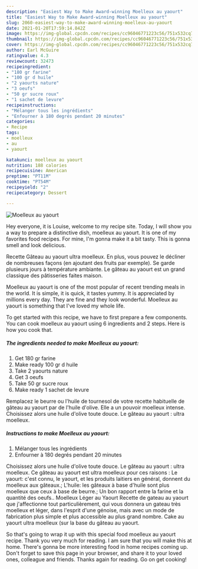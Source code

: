 ```yaml
---
description: "Easiest Way to Make Award-winning Moelleux au yaourt"
title: "Easiest Way to Make Award-winning Moelleux au yaourt"
slug: 2060-easiest-way-to-make-award-winning-moelleux-au-yaourt
date: 2021-01-20T17:59:14.842Z
image: https://img-global.cpcdn.com/recipes/cc96046771223c56/751x532cq70/moelleux-au-yaourt-photo-principale-de-la-recette.jpg
thumbnail: https://img-global.cpcdn.com/recipes/cc96046771223c56/751x532cq70/moelleux-au-yaourt-photo-principale-de-la-recette.jpg
cover: https://img-global.cpcdn.com/recipes/cc96046771223c56/751x532cq70/moelleux-au-yaourt-photo-principale-de-la-recette.jpg
author: Earl McGuire
ratingvalue: 4.3
reviewcount: 32473
recipeingredient:
- "180 gr farine"
- "100 gr d huile"
- "2 yaourts nature"
- "3 oeufs"
- "50 gr sucre roux"
- "1 sachet de levure"
recipeinstructions:
- "Mélanger tous les ingrédients"
- "Enfourner à 180 degrés pendant 20 minutes"
categories:
- Recipe
tags:
- moelleux
- au
- yaourt

katakunci: moelleux au yaourt 
nutrition: 188 calories
recipecuisine: American
preptime: "PT11M"
cooktime: "PT54M"
recipeyield: "2"
recipecategory: Dessert

---
```



![Moelleux au yaourt](https://img-global.cpcdn.com/recipes/cc96046771223c56/751x532cq70/moelleux-au-yaourt-photo-principale-de-la-recette.jpg)

Hey everyone, it is Louise, welcome to my recipe site. Today, I will show you a way to prepare a distinctive dish, moelleux au yaourt. It is one of my favorites food recipes. For mine, I'm gonna make it a bit tasty. This is gonna smell and look delicious.

Recette Gâteau au yaourt ultra moelleux. En plus, vous pouvez le décliner de nombreuses façons (en ajoutant des fruits par exemple). Se garde plusieurs jours à température ambiante. Le gâteau au yaourt est un grand classique des pâtisseries faites maison.

Moelleux au yaourt is one of the most popular of recent trending meals in the world. It is simple, it is quick, it tastes yummy. It is appreciated by millions every day. They are fine and they look wonderful. Moelleux au yaourt is something that I've loved my whole life.


To get started with this recipe, we have to first prepare a few components. You can cook moelleux au yaourt using 6 ingredients and 2 steps. Here is how you cook that.

<!--inarticleads1-->

##### The ingredients needed to make Moelleux au yaourt:

1. Get 180 gr farine
1. Make ready 100 gr d huile
1. Take 2 yaourts nature
1. Get 3 oeufs
1. Take 50 gr sucre roux
1. Make ready 1 sachet de levure


Remplacez le beurre ou l&#39;huile de tournesol de votre recette habituelle de gâteau au yaourt par de l&#39;huile d&#39;olive. Elle a un pouvoir moelleux intense. Choisissez alors une huile d&#39;olive toute douce. Le gâteau au yaourt : ultra moelleux. 

<!--inarticleads2-->

##### Instructions to make Moelleux au yaourt:

1. Mélanger tous les ingrédients
1. Enfourner à 180 degrés pendant 20 minutes


Choisissez alors une huile d&#39;olive toute douce. Le gâteau au yaourt : ultra moelleux. Ce gâteau au yaourt est ultra moelleux pour ces raisons : Le yaourt: c&#39;est connu, le yaourt, et les produits laitiers en général, donnent du moelleux aux gâteaux.; L&#39;huile: les gâteaux à base d&#39;huile sont plus moelleux que ceux à base de beurre.; Un bon rapport entre la farine et la quantité des oeufs.. Moelleux Léger au Yaourt Recette de gateau au yaourt que j&#39;affectionne tout particulièrement, qui vous donnera un gateau très moelleux et léger, dans l&#39;esprit d&#39;une génoise, mais avec un mode de fabrication plus simple et plus accessible au plus grand nombre. Cake au yaourt ultra moelleux (sur la base du gâteau au yaourt. 

So that's going to wrap it up with this special food moelleux au yaourt recipe. Thank you very much for reading. I am sure that you will make this at home. There's gonna be more interesting food in home recipes coming up. Don't forget to save this page in your browser, and share it to your loved ones, colleague and friends. Thanks again for reading. Go on get cooking!
